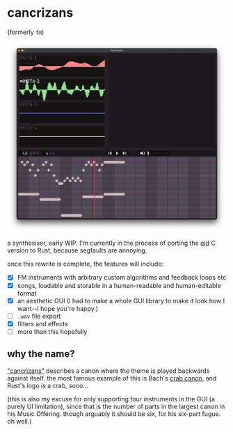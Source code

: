 # cancrizans

(formerly `fm`)

![](assets/screenshot.png)

a synthesiser, early WIP. I'm currently in the process of porting the [old](https://github.com/zac-garby/fm/tree/old) C version to Rust, because segfaults are annoying.

once this rewrite is complete, the features will include:

 - [X] FM instruments with arbitrary custom algorithms and feedback loops etc
 - [X] songs, loadable and storable in a human-readable and human-editable format
 - [X] an aesthetic GUI (I had to make a whole GUI library to make it look how I want--I hope you're happy.)
 - [ ] `.wav` file export
 - [X] filters and effects
 - [ ] more than this hopefully
 
## why the name?

["cancrizans"](https://www.merriam-webster.com/dictionary/cancrizans) describes a canon where the theme is played backwards against itself. the most famous example of this is Bach's [crab canon](https://en.wikipedia.org/wiki/The_Musical_Offering#Structure_and_instrumentation), and Rust's logo is a crab, sooo...

(this is also my excuse for only supporting four instruments in the GUI (a purely UI limitation), since that is the number of parts in the largest canon in his Music Offering. though arguably it should be six, for his six-part fugue. oh well.)